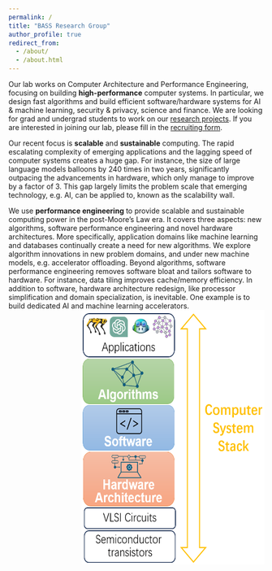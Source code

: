 ```yaml
---
permalink: /
title: "BASS Research Group"
author_profile: true
redirect_from: 
  - /about/
  - /about.html
---
```


Our lab works on Computer Architecture and Performance Engineering, focusing on building **high-performance** computer systems. 
In particular, we design fast algorithms and build efficient software/hardware systems for AI & machine learning, security & privacy, science and finance.
We are looking for grad and undergrad students to work on our [research projects](https://people.csail.mit.edu/xchen/student-oppo.html). 
If you are interested in joining our lab, please fill in the [recruiting form](https://docs.google.com/forms/d/e/1FAIpQLSfAwaRSct0V3gnxntv2CXUK8fum5PHSF3_ZZQlM1pgUO2MwfQ/viewform). 


Our recent focus is **scalable** and **sustainable** computing. 
The rapid escalating complexity of emerging applications and the lagging speed of computer systems creates a huge gap. 
For instance, the size of large language models balloons by 240 times in two years, 
significantly outpacing the advancements in hardware, which only manage to improve by a factor of 3. 
This gap largely limits the problem scale that emerging technology, e.g. AI, can be applied to, known as the scalability wall.

We use **performance engineering** to provide scalable and sustainable computing power in the post-Moore’s Law era. 
It covers three aspects: new algorithms, software performance engineering and novel hardware architectures. 
More specifically, application domains like machine learning and databases continually create a need for new algorithms. 
We explore algorithm innovations in new problem domains, and under new machine models, e.g. accelerator offloading. 
Beyond algorithms, software performance engineering removes software bloat and tailors software to hardware. 
For instance, data tiling improves cache/memory efficiency. 
In addition to software, hardware architecture redesign, like processor simplification and domain
specialization, is inevitable. One example is to build dedicated AI and machine learning accelerators. 
<img style="float:right" src='/images/cross-stack.png' width='360' height='500'>
